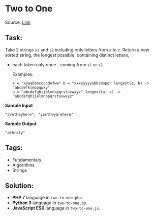 # Two to One

Source: [Link](https://www.codewars.com/kata/two-to-one/train/javascript)

## Task:

Take 2 strings `s1` and `s2` including only letters from `a` to `z`. Return a new sorted string, the longest 
possible, containing distinct letters,

* each taken only once - coming from `s1` or `s2`. 
  
  Examples: 
  
  ```
  a = "xyaabbbccccdefww" b = "xxxxyyyyabklmopq" longest(a, b) -> "abcdefklmopqwxy"
  a = "abcdefghijklmnopqrstuvwxyz" longest(a, a) -> "abcdefghijklmnopqrstuvwxyz"
  ```

**Sample Input**

```
"aretheyhere", "yestheyarehere"
```

**Sample Output**
```
"aehrsty"
```

## Tags:

* Fundamentals
* Algorithms
* Strings

## Solution:

* **PHP 7** language in `two-to-one.php`.
* **Python 3** language in `two-to-one.py`.
* **JavaScript ES6** language in `two-to-one.js`.
